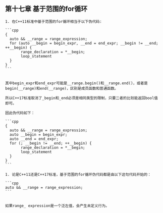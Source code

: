 ## 第十七章 基于范围的for循环

	1. 在C++11标准中基于范围的for循环相当于以下伪代码:

    ```cpp
    {
      auto && __range = range_expression;
      for (auto __begin = begin_expr, __end = end_expr; __begin != __end; ++__begin) {
           range_declaration = *__begin;
           loop_statement
      }
    }
    ```


	其中begin_expr和end_expr可能是__range.begin()和__range.end()，或者是begin(__range)和end(__range)，区别是成员函数和普通函数。

	所以C++17标准取消了_begin和_end必须是相同类型的限制，只要二者的比较能返回bool值即可。

	因此伪代码如下：

    ```cpp
    {
      auto && __range = range_expression;
      auto __begin = begin_expr;
      auto __end = end_expr;
      for (; __begin != __end; ++__begin) {
           range_declaration = *__begin;
           loop_statement
      }
    }
    ```

	1. 论是C++11还是C++17标准，基于范围的for循环伪代码都是由以下这句代码开始的：

    ```cpp
    auto && __range = range_expression;
    ```


	如果range_ expression是一个泛左值，会产生未定义行为。
